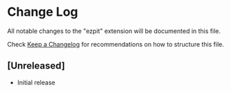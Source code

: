 # Change Log

All notable changes to the "ezpit" extension will be documented in this file.

Check [Keep a Changelog](http://keepachangelog.com/) for recommendations on how to structure this file.

## [Unreleased]

- Initial release